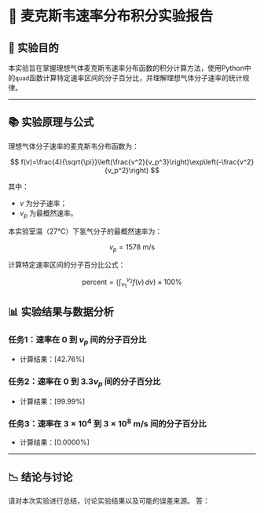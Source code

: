 # 📗 麦克斯韦速率分布积分实验报告

## 📖 实验目的

本实验旨在掌握理想气体麦克斯韦速率分布函数的积分计算方法，使用Python中的`quad`函数计算特定速率区间的分子百分比，并理解理想气体分子速率的统计规律。

---

## 📚 实验原理与公式

理想气体分子速率的麦克斯韦分布函数为：

$$
f(v)=\frac{4}{\sqrt{\pi}}\left(\frac{v^2}{v_p^3}\right)\exp\left(-\frac{v^2}{v_p^2}\right)
$$

其中：

-  $v$ 为分子速率；
-  $v_p$ 为最概然速率。

本实验室温（27℃）下氢气分子的最概然速率为：

$$
v_{p} = 1578 \text{ m/s}
$$

计算特定速率区间的分子百分比公式：

$$
\text{percent} = \left(\int_{v_1}^{v_2} f(v) \, dv\right) \times 100\%
$$


## 📊 实验结果与数据分析

### 任务1：速率在 $0$ 到 $v_p$ 间的分子百分比

- 计算结果：[42.76%]

### 任务2：速率在 $0$ 到 $3.3v_p$ 间的分子百分比

- 计算结果：[99.99%]

### 任务3：速率在 $3\times 10^4$ 到 $3\times 10^8$ m/s 间的分子百分比

- 计算结果：[0.0000%]

---

## 📉 结论与讨论

请对本次实验进行总结，讨论实验结果以及可能的误差来源。
答：
